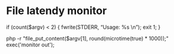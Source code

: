 # File latendy monitor


if (count($argv) < 2) {
    fwrite(STDERR, “Usage: %s <file to listen>\n”);
    exit 1;
}

php -r "file_put_content($argv[1], round(microtime(true) * 1000));"
exec('monitor out');
